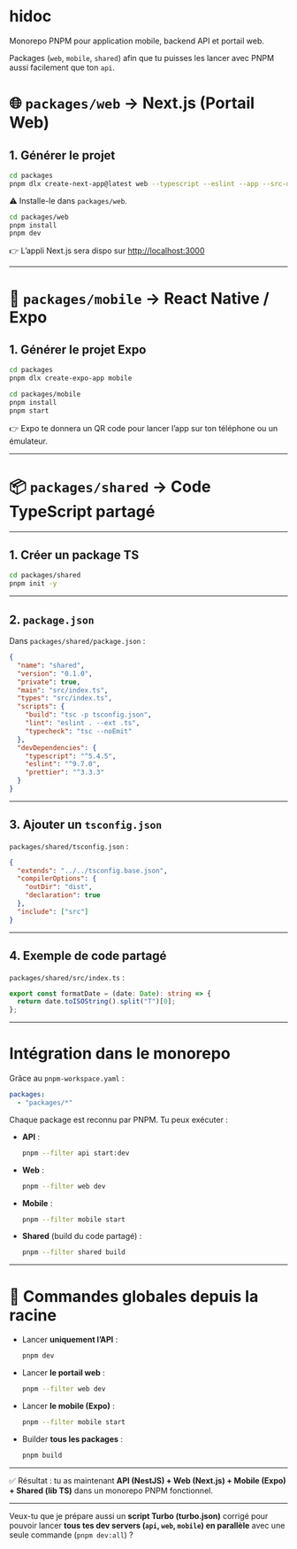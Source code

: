 # hidoc

Monorepo PNPM pour application mobile, backend API et portail web.

Packages (`web`, `mobile`, `shared`) afin que tu puisses les lancer avec PNPM aussi facilement que ton `api`.

# 🌐 `packages/web` → Next.js (Portail Web)

## 1. Générer le projet

```bash
cd packages
pnpm dlx create-next-app@latest web --typescript --eslint --app --src-dir --import-alias "@/*"
```
⚠️ Installe-le dans `packages/web`.

```bash
cd packages/web
pnpm install
pnpm dev
```
👉 L’appli Next.js sera dispo sur <http://localhost:3000>

---
# 📱 `packages/mobile` → React Native / Expo

## 1. Générer le projet Expo

```bash
cd packages
pnpm dlx create-expo-app mobile
```
```bash
cd packages/mobile
pnpm install
pnpm start
```
👉 Expo te donnera un QR code pour lancer l’app sur ton téléphone ou un émulateur.

---

# 📦 `packages/shared` → Code TypeScript partagé

---
## 1. Créer un package TS

```bash
cd packages/shared
pnpm init -y
```
---

## 2. `package.json`

Dans `packages/shared/package.json` :

```json
{
  "name": "shared",
  "version": "0.1.0",
  "private": true,
  "main": "src/index.ts",
  "types": "src/index.ts",
  "scripts": {
    "build": "tsc -p tsconfig.json",
    "lint": "eslint . --ext .ts",
    "typecheck": "tsc --noEmit"
  },
  "devDependencies": {
    "typescript": "^5.4.5",
    "eslint": "^9.7.0",
    "prettier": "^3.3.3"
  }
}
```

---

## 3. Ajouter un `tsconfig.json`

`packages/shared/tsconfig.json` :

```json
{
  "extends": "../../tsconfig.base.json",
  "compilerOptions": {
    "outDir": "dist",
    "declaration": true
  },
  "include": ["src"]
}
```

---

## 4. Exemple de code partagé

`packages/shared/src/index.ts` :

```ts
export const formatDate = (date: Date): string => {
  return date.toISOString().split("T")[0];
};
```
---

# Intégration dans le monorepo

Grâce au `pnpm-workspace.yaml` :

```yaml
packages:
  - "packages/*"
```

Chaque package est reconnu par PNPM. Tu peux exécuter :

* **API** :

  ```bash
  pnpm --filter api start:dev
  ```

* **Web** :

  ```bash
  pnpm --filter web dev
  ```

* **Mobile** :

  ```bash
  pnpm --filter mobile start
  ```

* **Shared** (build du code partagé) :

  ```bash
  pnpm --filter shared build
  ```
---
# 🚀 Commandes globales depuis la racine

* Lancer **uniquement l’API** :

  ```bash
  pnpm dev
  ```

* Lancer **le portail web** :

  ```bash
  pnpm --filter web dev
  ```

* Lancer **le mobile (Expo)** :

  ```bash
  pnpm --filter mobile start
  ```

* Builder **tous les packages** :

  ```bash
  pnpm build
  ```

---

✅ Résultat : tu as maintenant **API (NestJS) + Web (Next.js) + Mobile (Expo) + Shared (lib TS)** dans un monorepo PNPM fonctionnel.

---

Veux-tu que je prépare aussi un **script Turbo (turbo.json)** corrigé pour pouvoir lancer **tous tes dev servers (`api`, `web`, `mobile`) en parallèle** avec une seule commande (`pnpm dev:all`) ?

